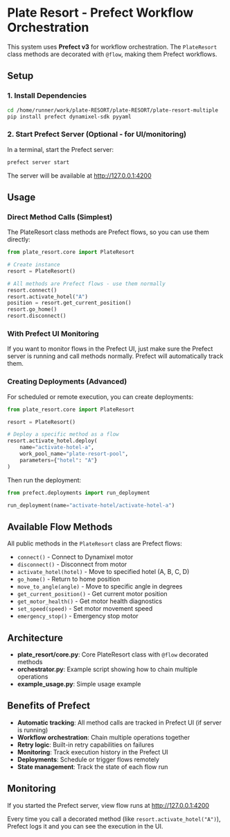 # Plate Resort - Prefect Workflow Orchestration

This system uses **Prefect v3** for workflow orchestration. The `PlateResort` class methods are decorated with `@flow`, making them Prefect workflows.

## Setup

### 1. Install Dependencies

```bash
cd /home/runner/work/plate-RESORT/plate-RESORT/plate-resort-multiple
pip install prefect dynamixel-sdk pyyaml
```

### 2. Start Prefect Server (Optional - for UI/monitoring)

In a terminal, start the Prefect server:

```bash
prefect server start
```

The server will be available at http://127.0.0.1:4200

## Usage

### Direct Method Calls (Simplest)

The PlateResort class methods are Prefect flows, so you can use them directly:

```python
from plate_resort.core import PlateResort

# Create instance
resort = PlateResort()

# All methods are Prefect flows - use them normally
resort.connect()
resort.activate_hotel("A")
position = resort.get_current_position()
resort.go_home()
resort.disconnect()
```

### With Prefect UI Monitoring

If you want to monitor flows in the Prefect UI, just make sure the Prefect server is running and call methods normally. Prefect will automatically track them.

### Creating Deployments (Advanced)

For scheduled or remote execution, you can create deployments:

```python
from plate_resort.core import PlateResort

resort = PlateResort()

# Deploy a specific method as a flow
resort.activate_hotel.deploy(
    name="activate-hotel-a",
    work_pool_name="plate-resort-pool",
    parameters={"hotel": "A"}
)
```

Then run the deployment:

```python
from prefect.deployments import run_deployment

run_deployment(name="activate-hotel/activate-hotel-a")
```

## Available Flow Methods

All public methods in the `PlateResort` class are Prefect flows:

- `connect()` - Connect to Dynamixel motor
- `disconnect()` - Disconnect from motor
- `activate_hotel(hotel)` - Move to specified hotel (A, B, C, D)
- `go_home()` - Return to home position
- `move_to_angle(angle)` - Move to specific angle in degrees
- `get_current_position()` - Get current motor position
- `get_motor_health()` - Get motor health diagnostics
- `set_speed(speed)` - Set motor movement speed
- `emergency_stop()` - Emergency stop motor

## Architecture

- **plate_resort/core.py**: Core PlateResort class with `@flow` decorated methods
- **orchestrator.py**: Example script showing how to chain multiple operations
- **example_usage.py**: Simple usage example

## Benefits of Prefect

- **Automatic tracking**: All method calls are tracked in Prefect UI (if server is running)
- **Workflow orchestration**: Chain multiple operations together
- **Retry logic**: Built-in retry capabilities on failures
- **Monitoring**: Track execution history in the Prefect UI
- **Deployments**: Schedule or trigger flows remotely
- **State management**: Track the state of each flow run

## Monitoring

If you started the Prefect server, view flow runs at http://127.0.0.1:4200

Every time you call a decorated method (like `resort.activate_hotel("A")`), Prefect logs it and you can see the execution in the UI.
